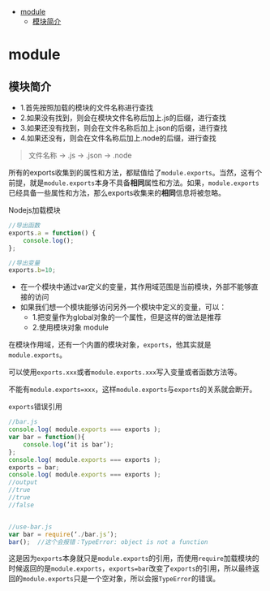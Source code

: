 
<!-- toc orderedList:0 depthFrom:1 depthTo:6 -->

* [module](#module)
    * [模块简介](#模块简介)

<!-- tocstop -->

# module
## 模块简介


 * 1.首先按照加载的模块的文件名称进行查找
 * 2.如果没有找到，则会在模块文件名称后加上.js的后缀，进行查找
 * 3.如果还没有找到，则会在文件名称后加上.json的后缀，进行查找
 * 4.如果还没有，则会在文件名称后加上.node的后缀，进行查找


>文件名称 -> .js -> .json -> .node

所有的exports收集到的属性和方法，都赋值给了`module.exports`。当然，这有个前提，就是`module.exports`本身不具备**相同**属性和方法。如果，`module.exports`已经具备一些属性和方法，那么exports收集来的**相同**信息将被忽略。

Nodejs加载模块

```js
//导出函数
exports.a = function() {
    console.log();
};

//导出变量
exports.b=10;

```

* 在一个模块中通过var定义的变量，其作用域范围是当前模块，外部不能够直接的访问
* 如果我们想一个模块能够访问另外一个模块中定义的变量，可以：
    * 1.把变量作为global对象的一个属性，但是这样的做法是推荐
    * 2.使用模块对象 module


在模块作用域，还有一个内置的模块对象，`exports`，他其实就是`module.exports`。

可以使用`exports.xxx`或者`module.exports.xxx`写入变量或者函数方法等。

不能有`module.exports=xxx`，这样`module.exports`与`exports`的关系就会断开。


`exports`错误引用
```js
//bar.js
console.log( module.exports === exports );
var bar = function(){
    console.log(‘it is bar’);
};
console.log( module.exports === exports );
exports = bar;
console.log( module.exports === exports );
//output
//true
//true
//false


//use-bar.js
var bar = require(‘./bar.js’);
bar();  //这个会报错：TypeError: object is not a function

```

这是因为`exports`本身就只是`module.exports`的引用，而使用`require`加载模块的时候返回的是`module.exports`，`exports=bar`改变了`exports`的引用，所以最终返回的`module.exports`只是一个空对象，所以会报`TypeError`的错误。
